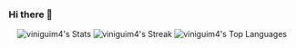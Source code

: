 ### Hi there 👋

<div align="center">
  
![viniguim4's Stats](https://github-readme-stats.vercel.app/api?username=viniguim4&theme=dark&show_icons=true&hide_border=true&count_private=true)
![viniguim4's Streak](https://github-readme-streak-stats.herokuapp.com/?user=viniguim4&theme=dark&hide_border=true)
![viniguim4's Top Languages](https://github-readme-stats.vercel.app/api/top-langs/?username=viniguim4&theme=dark&show_icons=true&hide_border=true&layout=compact)
  
</div>
